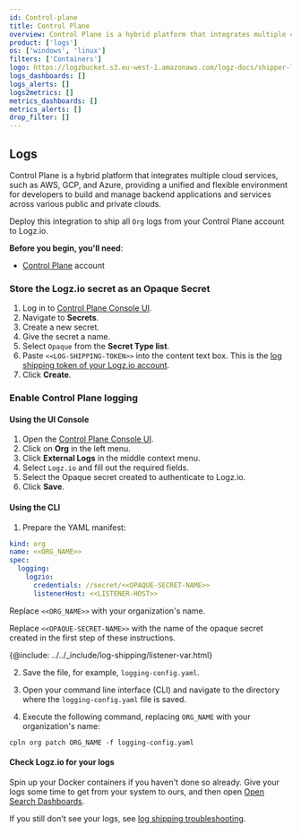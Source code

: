 ```yaml
---
id: Control-plane
title: Control Plane
overview: Control Plane is a hybrid platform that integrates multiple cloud services, such as AWS, GCP, and Azure, providing a unified and flexible environment for developers to build and manage backend applications and services across various public and private clouds.
product: ['logs']
os: ['windows', 'linux']
filters: ['Containers']
logo: https://logzbucket.s3.eu-west-1.amazonaws.com/logz-docs/shipper-logos/control-plane.png
logs_dashboards: []
logs_alerts: []
logs2metrics: []
metrics_dashboards: []
metrics_alerts: []
drop_filter: []
---
```


## Logs

Control Plane is a hybrid platform that integrates multiple cloud services, such as AWS, GCP, and Azure, providing a unified and flexible environment for developers to build and manage backend applications and services across various public and private clouds.

Deploy this integration to ship all `Org` logs from your Control Plane account to Logz.io.

**Before you begin, you'll need**:

* [Control Plane](https://controlplane.com/) account



### Store the Logz.io secret as an Opaque Secret

1. Log in to [Control Plane Console UI](https://console.cpln.io/).
2. Navigate to **Secrets**.
3. Create a new secret.
4. Give the secret a name.
5. Select `Opaque` from the **Secret Type list**.
6. Paste `<<LOG-SHIPPING-TOKEN>>` into the content text box. This is the [log shipping token of your Logz.io account](../../user-guide/admin/authentication-tokens/log-shipping-tokens/).
7. Click **Create**.



### Enable Control Plane logging

#### Using the UI Console

1. Open the [Control Plane Console UI](https://console.cpln.io/).
2. Click on **Org** in the left menu.
3. Click **External Logs** in the middle context menu.
4. Select `Logz.io` and fill out the required fields.
5. Select the Opaque secret created to authenticate to Logz.io.
6. Click **Save**.

#### Using the CLI

1. Prepare the YAML manifest:

```yaml
kind: org
name: <<ORG_NAME>>
spec:
  logging:
    logzio:
      credentials: //secret/<<OPAQUE-SECRET-NAME>>
      listenerHost: <<LISTENER-HOST>>
```

Replace `<<ORG_NAME>>` with your organization's name.

Replace `<<OPAQUE-SECRET-NAME>>` with the name of the opaque secret created in the first step of these instructions.

{@include: ../../_include/log-shipping/listener-var.html}

2. Save the file, for example, `logging-config.yaml`.

3. Open your command line interface (CLI) and navigate to the directory where the `logging-config.yaml` file is saved.

4. Execute the following command, replacing `ORG_NAME` with your organization's name:

```shell
cpln org patch ORG_NAME -f logging-config.yaml
```


#### Check Logz.io for your logs

Spin up your Docker containers if you haven't done so already. Give your logs some time to get from your system to ours, and then open [Open Search Dashboards](https://app.logz.io/#/dashboard/osd).

If you still don't see your logs, see [log shipping troubleshooting]({{site.baseurl}}/user-guide/log-shipping/log-shipping-troubleshooting.html).
